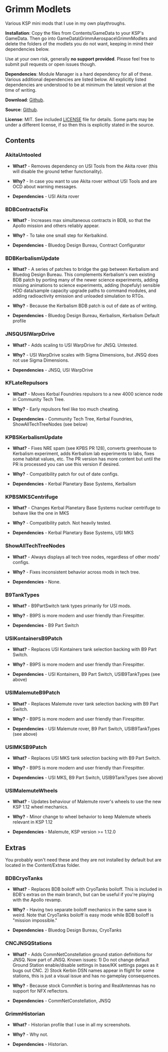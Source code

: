 # Grimm Modlets

Various KSP mini mods that I use in my own playthroughs.

**Installation**: Copy the files from Contents/GameData to your KSP's GameData. Then go into GameData\GrimmAerospace\GrimmModlets and delete the folders of the modlets you do not want, keeping in mind their dependencies below.

Use at your own risk, generally **no support provided**. Please feel free to submit pull requests or open issues though.

**Dependencies**: Module Manager is a hard dependency for all of these. Various additional dependencies are listed below. All explicitly listed dependencies are understood to be at minimum the latest version at the time of writing.

**Download**: [Github](https://github.com/Grimm-Aerospace/GrimmModlets/releases).

**Source**: [Github](https://github.com/Grimm-Aerospace/GrimmModlets).

**License**: MIT. See included [LICENSE](https://github.com/Grimm-Aerospace/GrimmModlets/blob/main/LICENSE) file for details. Some parts may be under a different license, if so then this is explicitly stated in the source.

## Contents

### AkitaUntooled 

+ **What?** - Removes dependency on USI Tools from the Akita rover (this will disable the ground tether functionality).

+ **Why?** - In case you want to use Akita rover without USI Tools and are OCD about warning messages. 

+ **Dependencies** - USI Akita rover


### BDBContractsFix

+ **What?** - Increases max simultaneous contracts in BDB, so that the Apollo mission and others reliably appear.

+ **Why?** - To take one small step for Kerbalkind.

+ **Dependencies** - Bluedog Design Bureau, Contract Configurator


### BDBKerbalismUpdate

+ **What?** - A series of patches to bridge the gap between Kerbalism and Bluedog Design Bureau. This complements Kerbalism's own existing BDB patch by porting many of the newer science experiments, adding missing animations to science experiments, adding (hopefuly) sensible HDD data/sample capacity upgrade paths to command modules, and adding radioactivity emission and unloaded simulation to RTGs.

+ **Why?** - Because the Kerbalism BDB patch is out of date as of writing.

+ **Dependencies** - Bluedog Design Bureau, Kerbalism, Kerbalism Default profile


### JNSQUSIWarpDrive

+ **What?** - Adds scaling to USI WarpDrive for JNSQ. Untested.

+ **Why?** - USI WarpDrive scales with Sigma Dimensions, but JNSQ does not use Sigma Dimensions.

+ **Dependencies** - JNSQ, USI WarpDrive


### KFLateRepulsors

+ **What?** - Moves Kerbal Foundries repulsors to a new 4000 science node in Community Tech Tree.

+ **Why?** - Early repulsors feel like too much cheating.

+ **Dependencies** - Community Tech Tree, Kerbal Foundries, ShowAllTechTreeNodes (see below)


### KPBSKerbalismUpdate

+ **What?** - Fixes NRE spam (see KPBS PR 128), converts greenhouse to Kerbalism experiment, adds Kerbalism lab experiments to labs, fixes some habitat values, etc. The PR version has more content but until the PR is processed you can use this version if desired.

+ **Why?** - Compatibility patch for out of date configs. 

+ **Dependencies** - Kerbal Planetary Base Systems, Kerbalism


### KPBSMKSCentrifuge

+ **What?** - Changes Kerbal Planetary Base Systems nuclear centrifuge to behave like the one in MKS

+ **Why?** - Compatibility patch. Not heavily tested.

+ **Dependencies** - Kerbal Planetary Base Systems, USI MKS


### ShowAllTechTreeNodes

+ **What?** - Always displays all tech tree nodes, regardless of other mods' configs.

+ **Why?** - Fixes inconsistent behavior across mods in tech tree.

+ **Dependencies** - None.

 
### B9TankTypes

+ **What?** - B9PartSwitch tank types primarily for USI mods. 

+ **Why?** - B9PS is more modern and user friendly than Firespitter.

+ **Dependencies** - B9 Part Switch


### USIKontainersB9Patch

+ **What?** - Replaces USI Kontainers tank selection backing with B9 Part Switch.

+ **Why?** - B9PS is more modern and user friendly than Firespitter.

+ **Dependencies** - USI Kontainers, B9 Part Switch, USIB9TankTypes (see above)

 
### USIMalemuteB9Patch

+ **What?** - Replaces Malemute rover tank selection backing with B9 Part Switch.

+ **Why?** - B9PS is more modern and user friendly than Firespitter.

+ **Dependencies** - USI Malemute rover, B9 Part Switch, USIB9TankTypes (see above)


### USIMKSB9Patch

+ **What?** - Replaces USI MKS tank selection backing with B9 Part Switch.

+ **Why?** - B9PS is more modern and user friendly than Firespitter.

+ **Dependencies** - USI MKS, B9 Part Switch, USIB9TankTypes (see above)


### USIMalemuteWheels

+ **What?** - Updates behaviour of Malemute rover's wheels to use the new KSP 1.12 wheel mechanics.

+ **Why?** - Minor change to wheel behavior to keep Malemute wheels relevant in KSP 1.12

+ **Dependencies** - Malemute, KSP version >= 1.12.0


## Extras

You probably won't need these and they are not installed by default but are located in the Content/Extras folder.

### BDBCryoTanks

+ **What?** - Replaces BDB boiloff with CryoTanks boiloff. This is included in BDB's extras on the main branch, but can be useful if you're playing with the Apollo revamp.

+ **Why?** - Having two separate boiloff mechanics in the same save is weird. Note that CryoTanks boiloff is easy mode while BDB boiloff is "mission impossible."

+ **Dependencies** - Bluedog Design Bureau, CryoTanks

### CNCJNSQStations

+ **What?** - Adds CommNetConstellation ground station definitions for JNSQ. Now part of JNSQ. Known issues: 1) Do not change default Ground Station enable/disable settings in base/KK settings pages as it bugs out CNC. 2) Stock Kerbin DSN names appear in flight for some stations, this is just a visual issue and has no gameplay consequences.

+ **Why?** - Because stock CommNet is boring and RealAntennas has no support for NFX reflectors.

+ **Dependencies** - CommNetConstellation, JNSQ


### GrimmHistorian

+ **What?** - Historian profile that I use in all my screenshots.

+ **Why?** - Why not.

+ **Dependencies** - Historian.



